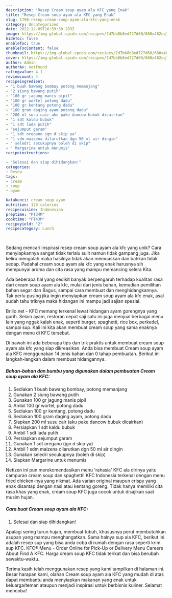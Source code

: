 ```yaml
---
description: "Resep Cream soup ayam ala KFC yang Enak"
title: "Resep Cream soup ayam ala KFC yang Enak"
slug: 1798-resep-cream-soup-ayam-ala-kfc-yang-enak
category: Uncategorized
date: 2022-12-09T16:59:30.283Z
image: https://img-global.cpcdn.com/recipes/7d7bb8b8ed727d60/680x482cq70/cream-soup-ayam-ala-kfc-foto-resep-utama.jpg
hideToc: false
enableToc: true
enableTocContent: false
thumbnail: https://img-global.cpcdn.com/recipes/7d7bb8b8ed727d60/680x482cq70/cream-soup-ayam-ala-kfc-foto-resep-utama.jpg
cover: https://img-global.cpcdn.com/recipes/7d7bb8b8ed727d60/680x482cq70/cream-soup-ayam-ala-kfc-foto-resep-utama.jpg
author: Admin
authorAv: notfound
ratingvalue: 4.1
reviewcount: 4
recipeingredient:
- "1 buah bawang bombay potong memanjang"
- "2 siung bawang putih"
- "100 gr jagung manis pipil"
- "100 gr wortel potong dadu"
- "100 gr kentang potong dadu"
- "100 gram daging ayam potong dadu"
- "200 ml susu cair aku pake dancow bubuk dicairkan"
- "1 sdt kaldu bubuk"
- "1 sdt lada putih"
- "sejumput garam"
- "1 sdt oregano jgn d skip ya"
- "1 sdm maizena dilarutkan dgn 50 ml air dingin"
- " seledri secukupnya boleh di skip"
- " Margarine untuk menumis"
recipeinstructions:

- "Selesai dan siap dihidangkan!"
categories:
- Resep
tags:
- cream
- soup
- ayam

katakunci: cream soup ayam 
nutrition: 128 calories
recipecuisine: Indonesian
preptime: "PT34M"
cooktime: "PT43M"
recipeyield: "2"
recipecategory: Lunch

---
```





Sedang mencari inspirasi resep cream soup ayam ala kfc yang unik? Cara menyiapkannya sangat tidak terlalu sulit namun tidak gampang juga. Jika keliru mengolah maka hasilnya tidak akan memuaskan dan bahkan tidak sedap. Padahal cream soup ayam ala kfc yang enak harusnya sih mempunyai aroma dan cita rasa yang mampu memancing selera Kita.





Ada beberapa hal yang sedikit banyak berpengaruh terhadap kualitas rasa dari cream soup ayam ala kfc, mulai dari jenis bahan, kemudian pemilihan bahan segar dan Bagus, sampai cara membuat dan menghidangkannya. Tak perlu pusing jika ingin menyiapkan cream soup ayam ala kfc enak,      asal sudah tahu triknya maka hidangan ini mampu jadi sajian spesial.














Brilio.net - KFC memang terkenal lewat hidangan ayam gorengnya yang gurih. Selain ayam, restoran cepat saji satu ini juga menjual berbagai menu lain yang nggak kalah enak, seperti burger, spaghetti, rice box, perkedel, sampai sup. Kali ini kita akan membuat cream soup yang sama enaknya dengan menu di KFC tersebut.






Di bawah ini ada beberapa tips dan trik praktis untuk membuat cream soup ayam ala kfc yang siap dikreasikan. Anda bisa membuat Cream soup ayam ala KFC menggunakan 14 jenis bahan dan 0 tahap pembuatan. Berikut ini langkah-langkah dalam membuat hidangannya.

<!--inarticleads1-->

##### Bahan-bahan dan bumbu yang digunakan dalam pembuatan Cream soup ayam ala KFC:

1. Sediakan 1 buah bawang bombay, potong memanjang
1. Gunakan 2 siung bawang putih
1. Gunakan 100 gr jagung manis pipil
1. Ambil 100 gr wortel, potong dadu
1. Sediakan 100 gr kentang, potong dadu
1. Sediakan 100 gram daging ayam, potong dadu
1. Siapkan 200 ml susu cair (aku pake dancow bubuk dicairkan)
1. Persiapkan 1 sdt kaldu bubuk
1. Ambil 1 sdt lada putih
1. Persiapkan sejumput garam
1. Gunakan 1 sdt oregano (jgn d skip ya)
1. Ambil 1 sdm maizena dilarutkan dgn 50 ml air dingin
1. Gunakan  seledri secukupnya (boleh di skip)
1. Siapkan  Margarine untuk menumis


Netizen ini pun merekomendasikan menu &#39;rahasia&#39; KFC ala dirinya yaitu campuran cream soup dan spaghetti! KFC Indonesia terkenal dengan menu fried chicken-nya yang nikmat. Ada varian original maupun crispy yang enak disantap dengan nasi atau kentang goreng. Tidak hanya memiliki cita rasa khas yang enak, cream soup KFC juga cocok untuk disajikan saat musim hujan. 

<!--inarticleads2-->

##### Cara buat Cream soup ayam ala KFC:


1. Selesai dan siap dihidangkan!

Apalagi sering turun hujan, membuat tubuh, khususnya perut membutuhkan asupan yang mampu menghangatkan. Sama halnya sup ala KFC, berikut ini adalah resep sup yang bisa anda coba di rumah dengan rasa seperti krim sup KFC. KFC® Menu - Order Online for Pick-Up or Delivery Menu Careers About Find A KFC. Harga cream soup KFC tidak terikat dan bisa berubah sewaktu-waktu. 

Terima kasih telah menggunakan resep yang kami tampilkan di halaman ini. Besar harapan kami, olahan Cream soup ayam ala KFC yang mudah di atas dapat membantu anda menyiapkan makanan yang enak untuk keluarga/teman ataupun menjadi inspirasi untuk berbisnis kuliner. Selamat mencoba!
